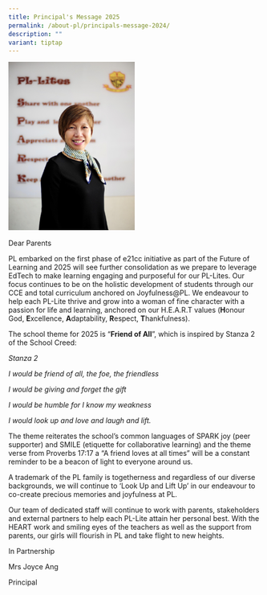 ```yaml
---
title: Principal's Message 2025
permalink: /about-pl/principals-message-2024/
description: ""
variant: tiptap
---
```

<div class="isomer-image-wrapper">
<img style="width:50%;height:50%" height="auto" width="100%" src="/images/About%20PL/Principal's%20Message%202023/P1.jpg">
</div>
<p>Dear Parents</p>
<p>PL embarked on the first phase of e21cc initiative as part of the Future
of Learning and 2025 will see further consolidation as we prepare to leverage
EdTech to make learning engaging and purposeful for our PL-Lites. Our focus
continues to be on the holistic development of students through our CCE
and total curriculum anchored on Joyfulness@PL. We endeavour to help each
PL-Lite thrive and grow into a woman of fine character with a passion for
life and learning, anchored on our H.E.A.R.T values (<strong>H</strong>onour
God, <strong>E</strong>xcellence, <strong>A</strong>daptability, <strong>R</strong>espect, <strong>T</strong>hankfulness).</p>
<p>The school theme for 2025 is “<strong>Friend of All</strong>”, which is
inspired by Stanza 2 of the School Creed:</p>
<p><em>Stanza 2</em>
</p>
<p><em>I would be friend of all, the foe, the friendless</em>
</p>
<p><em>I would be giving and forget the gift</em>
</p>
<p><em>I would be humble for I know my weakness</em>
</p>
<p><em>I would look up and love and laugh and lift.</em>
</p>
<p>The theme reiterates the school’s common languages of SPARK joy (peer
supporter) and SMILE (etiquette for collaborative learning) and the theme
verse from Proverbs 17:17 a “A friend loves at all times” will be a constant
reminder to be a beacon of light to everyone around us.&nbsp;</p>
<p>A trademark of the PL family is togetherness and regardless of our diverse
backgrounds, we will continue to ‘Look Up and Lift Up’ in our endeavour
to co-create precious memories and joyfulness at PL.</p>
<p>Our team of dedicated staff will continue to work with parents, stakeholders
and external partners to help each PL-Lite attain her personal best. With
the HEART work and smiling eyes of the teachers as well as the support
from parents, our girls will flourish in PL and take flight to new heights.</p>
<p>In Partnership</p>
<p>Mrs Joyce Ang</p>
<p>Principal</p>